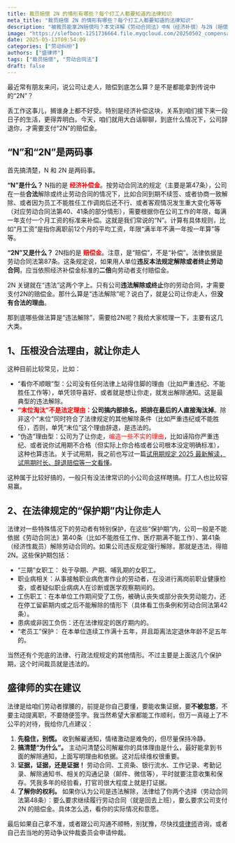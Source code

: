 ```yaml
---
title: 裁员赔偿 2N 的情形有哪些？每个打工人都要知道的法律知识
meta_title: "裁员赔偿 2N 的情形有哪些？每个打工人都要知道的法律知识"
description: "被裁员能拿2N赔偿吗？本文详解《劳动合同法》中N（经济补偿）与2N（赔偿金）的区别。律师解析：只有公司违法解除劳动合同，如无合法理由、保护期内（三期/工伤/医疗期）解雇、变相逼迫辞职等，才需支付2N。了解这些法律知识和维权建议，识别违法裁员，保护自身权益。打工人必读！"
image: "https://slefboot-1251736664.file.myqcloud.com/20250502_compensation_2n_cover.webp"
date: 2025-05-13T09:54:09
categories: ["劳动纠纷"]
authors: ["盛律师"]
tags: ["裁员赔偿", "劳动合同法"]
draft: false
---
```


最近常有朋友来问，说公司让走人，赔偿到底怎么算？是不是都能拿到传说中的“2N”？

丢工作这事儿，搁谁身上都不好受。特别是经济补偿这块，关系到咱们接下来一段日子的生活，更得弄明白。今天，咱们就用大白话聊聊，到底什么情况下，公司辞退你，才需要支付“2N”的赔偿金。

## “N”和“2N”是两码事

首先搞清楚，N 和 2N 是两码事。

**“N”是什么？** N指的是 **<span style="color: red;">经济补偿金</span>**。按劳动合同法的规定（主要是第47条），公司在一些**合法**解除或终止劳动合同的情况下，比如合同到期不续签、或者协商一致解除、或者因为员工不能胜任工作调岗后还不行、或者客观情况发生重大变化等等（对应劳动合同法第40、41条的部分情形），需要根据你在公司工作的年限，每满一年支付一个月工资的标准来补偿。这就是我们常说的“N”。计算有具体规则，比如“月工资”是指你离职前12个月的平均工资，年限“满半年不满一年按一年算”等等。

**“2N”又是什么？** 2N指的是 **<span style="color: red;">赔偿金</span>**。注意，是“赔偿”，不是“补偿”。法律依据是劳动合同法第87条。这条规定说，如果用人单位**违反本法规定解除或者终止劳动合同**，应当依照经济补偿金标准的**二倍**向劳动者支付赔偿金。

2N 关键就在“违法”这两个字上。只有公司**违法解除或终止**你的劳动合同，才需要支付2N的赔偿金。那什么算是“违法解除”呢？说白了，就是公司让你走人，但**没有合法的理由**。

那到底哪些做法算是“违法解除”，需要给2N呢？我给大家梳理一下，主要有这几大类。

## 1、压根没合法理由，就让你走人

这种目前比较常见，比如：

- “看你不顺眼”型：公司没有任何法律上站得住脚的理由（比如严重违纪、不能胜任工作等），单凭领导喜好、或者就是想让你走，就发出解除通知。这是最典型的违法解除。
- **<span style="color: red;">“末位淘汰”不是法定理由：</span>公司搞内部排名，把排在最后的人直接淘汰掉**。除非这个“末位”同时符合了法律规定的其他解除条件（比如严重违纪或不能胜任），否则，单凭“末位”这个理由辞退，是违法的。
- “伪造”理由型：公司为了让你走，<span style="color: red;">编造一些不实的理由</span>，比如诬陷你严重违纪、或者说你试用期不合格（但实际上你合格或者公司根本没定明确标准），这种也算违法。关于试用期，我之前也写过一篇[试用期规定 2025 最新解读，试用期时长、辞退赔偿等一文看懂](https://shenglvshi.cn/probation_period)。

这种属于比较好搞的，一般只有没法律常识的小公司会这样瞎搞。打工人也比较容易赢。

## 2、在法律规定的“保护期”内让你走人

法律对一些特殊情况下的劳动者有特别保护，在这些“保护期”内，公司一般是不能依据《劳动合同法》第40条（比如不能胜任工作、医疗期满不能工作）、第41条（经济性裁员）解除劳动合同的。如果公司违反规定强行解除，那就是违法，得赔2N。这些保护期包括：

- “三期”女职工： 处于孕期、产期、哺乳期的女职工。
- 职业病相关：从事接触职业病危害作业的劳动者，在没进行离岗前职业健康检查，或者疑似职业病病人在诊断或医学观察期间的。
- 工伤职工：在本单位工作期间受了工伤，被确认丧失或部分丧失劳动能力，还在停工留薪期内或之后不能解除的情形下（具体看工伤条例和劳动合同法第42条）。
- 患病或非因工负伤：还在法律规定的医疗期内的。
- “老员工”保护： 在本单位连续工作满十五年，并且距离法定退休年龄不足五年的。

当然还有个兜底的法律、行政法规规定的其他情形。不过主要是上面这几个保护期，这个时间裁员就是违法的。
## 盛律师的实在建议

法律是给咱们劳动者撑腰的，前提是你自己要懂，要能收集证据，要**不被忽悠**，不要主动提离职，不要随便签字。我当然希望大家都能工作顺利，但万一真碰上了不公平的对待，我给你几点建议：

1.  **先稳住，别慌。** 收到解雇通知，情绪激动是难免的，但尽量保持冷静。
2.  **搞清楚“为什么”。** 主动问清楚公司解雇你的具体理由是什么，最好能拿到书面的解除通知，上面写明理由和依据。这对后续维权很重要。
3.  **证据，证据，还是证据！** 劳动合同、工资条、银行流水、工作记录、考勤记录、解除通知书、相关的沟通记录（邮件、微信等），平时就要注意收集和保存。凭我多年的经验看，打官司很大程度上就是打证据。
4.  **了解你的权利。** 如果你认为公司是违法解除，法律给了你两个选择（劳动合同法第48条）：要么要求继续履行劳动合同（就是回去上班），要么要求公司支付 2N 的赔偿金。具体怎么选，看你的实际情况和意愿。

最后如果自己拿不准，或者跟公司沟通不顺畅，别犹豫，尽快找[盛律师](https://shenglvshi.cn/contact)咨询，或者自己去当地的劳动争议仲裁委员会申请仲裁。
